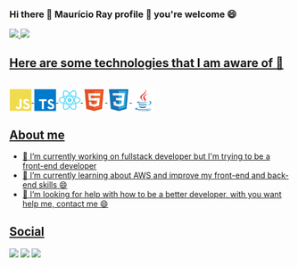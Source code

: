 ### Hi there 👋 Maurício Ray profile 👋 you're welcome 😄

<div>
  <a href="https://github.com/mauricioraypereira">
    <img height="180em" src="https://github-readme-stats.vercel.app/api?username=mauricioraypereira&show_icons=true&theme=dracula&include_all_commits=true&count_private=true"/>
    <img height="180em" src="https://github-readme-stats.vercel.app/api/top-langs/?username=mauricioraypereira&layout=compact&langs_count=16&theme=dracula"/>
</div>

## Here are some technologies that I am aware of 🚀

<div style="display: inline_block"><br>
  <img align="center" alt="Ray-Js" "heigth="30" width="40" src="https://raw.githubusercontent.com/devicons/devicon/master/icons/javascript/javascript-plain.svg">
  <img align="center" alt="Ray-Ts" "heigth="30" width="40" src="https://raw.githubusercontent.com/devicons/devicon/master/icons/typescript/typescript-plain.svg">
  <img align="center" alt="Ray-React" "heigth="30" width="40" src="https://raw.githubusercontent.com/devicons/devicon/master/icons/react/react-original.svg">
  <img align="center" alt="Ray-Html5" "heigth="30" width="40" src="https://raw.githubusercontent.com/devicons/devicon/master/icons/html5/html5-original.svg">
  <img align="center" alt="Ray-Css3" "heigth="30" width="40" src="https://raw.githubusercontent.com/devicons/devicon/master/icons/css3/css3-original.svg">
  <img align="center" alt="Ray-Java" "heigth="30" width="40" src="https://raw.githubusercontent.com/devicons/devicon/master/icons/java/java-original.svg">
</div>

## About me

- 🔭 I’m currently working on fullstack developer but I'm trying to be a front-end developer
- 🌱 I’m currently learning about AWS and improve my front-end and back-end skills 😄
- 🤔 I’m looking for help with how to be a better developer, with you want help me, contact me 😄

## Social 

<div>
  <a href="https://instagram.com/mauriciorayp" target="_blank"><img src="https://img.shields.io/badge/-Instagram-%23E4405F?style=for-the-badge&logo=instagram&logoColor=white" target="_blank"></a>
  <a href="mailto:mauricioraypereira@gmail.com"><img src="https://img.shields.io/badge/-Gmail-%230077B5?style=for-the-badge&logo=gmail&logoColor=white" target="_blank"></a>
  <a href="https://www.linkedin.com/in/mauricio-ray-madeira-pereira-94a515109/"><img src="https://img.shields.io/badge/-LinkedIn-%230077B5?style=for-the-badge&logo=linkedin&logoColor=white" target="_blank"></a>

  
</div>

